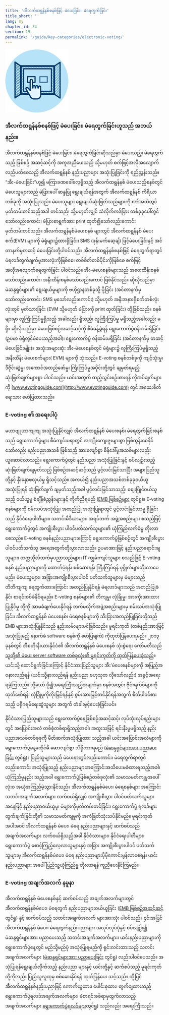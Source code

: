 ```yaml
---
title: 'အီလက်ထရွန်နစ်စနစ်ဖြင့် မဲပေးခြင်း၊ မဲရေတွက်ခြင်း'
title_short: ''
lang: my
chapter_id: 34
section: 19
permalink: '/guide/key-categories/electronic-voting/'
---
```


![Electronic Voting and Counting](/assets/images/inventory/categories/electronic-voting.png)

### အီလက်ထရွန်နစ်စနစ်ဖြင့် မဲပေးခြင်း၊ မဲရေတွက်ခြင်းဟူသည် အဘယ်နည်း။

အီလက်ထရွန်နစ်စနစ်ဖြင့် မဲပေးခြင်း၊ မဲရေတွက်ခြင်းဆိုသည်မှာ မဲပေးသည့်၊ မဲရေတွက်သည့် ဖြစ်စဉ် အဆင့်ဆင့်ကို အကူအညီပေးသည့် သို့မဟုတ် စက်ဖြင့်အလိုအလျောက်လည်ပတ်စေသည့် အီလက်ထရွန်နစ် နည်းပညာများ အသုံးပြုခြင်းကို ရည်ညွှန်းသည်။ “အီး-မဲပေးခြင်း”ဟူ၍ မကြာခဏခေါ်လေ့ရှိသည့် အီလက်ထရွန်နစ် မဲပေးသည့်စနစ်တွင် မဲပေးသူများသည် မဲပြားပေါ် ဆန္ဒပြု ရွေးချယ်ရန်အတွက် အီလက်ထရွန်နစ် ကိရိယာတစ်ခုကို အသုံးပြုသည်။ မဲပေးသူများ ရွေးချယ်ဆုံးဖြတ်သည်များကို စက်အထဲတွင် မှတ်တမ်းတင်သည့်အခါ တင်သည်၊ သို့မဟုတ်လျှင် သံလိုက်ကဒ်ပြား တစ်ခုခုပေါ်တွင် သော်လည်းကောင်း၊ မဲပြားစာရွက်အား print ထုတ်၍သော်လည်းကောင်း မှတ်တမ်းတင်သည်။ အီလက်ထရွန်နစ်မဲပေးစနစ် များတွင် အီလက်ထရွန်နစ် မဲပေးစက်(EVM) များကို မဲရုံများ၌ထားရှိခြင်း၊ SMS (ဖုန်းမက်ဆေ့ချ်) ဖြင့်မဲပေးခြင်းနှင့် အင်တာနက်မှတဆင့် မဲပေးခြင်းတို့ပါဝင်သည်။ အီလက်ထရွန်နစ်စနစ်ဖြင့် မဲရေတွက်ရာတွင် မဲရလဒ်တွက်ချက်မှုအားလုံးကိုဖြစ်စေ၊ တစ်စိတ်တစ်ပိုင်းကိုဖြစ်စေ စက်ဖြင့်အလိုအလျောက်ရေတွက်ခြင်း ပါဝင်သည်။ အီး-မဲပေးစနစ်များသည် အဝေးထိန်းစနစ်သော်လည်းကောင်း၊ အနီးထိန်းစနစ်သော်လည်းကောင် ဖြစ်နိုင်သည်။ ဆိုလိုသည်မှာ မဲဆန္ဒရှင်များ၏ ရွေးချယ်မှုများကို ဗဟိုဌာနတစ်ခုသို့ ပို့ခြင်း (အင်တာနက်မှ သော်လည်းကောင်း၊ SMS မှသော်လည်းကောင်း) သို့မဟုတ် အနီးအနားရှိစက်တစ်လုံးလုံးတွင် မှတ်သားခြင်း (EVM သို့မဟုတ် မဲပြားကို print ထုတ်ခြင်း) တို့ဖြစ်သည်။ စနစ်များမှာ လူကြီးကြပ်မှုရှိသည့် အခါလည်း ရှိသည်၊ လူကြီးကြပ်မှု မရှိသည့်အခါလည်း မရှိ။ ဆိုလိုသည်မှာ မဲပေးဖြစ်စဉ်အဆင့်ဆင့်ကို စီမံခန့်ခွဲရန် ရွေးကောက်ပွဲဝန်ထမ်းရှိခြင်း (ဥပမာ မဲရုံတွင်မဲပေးသည့်အခါ)၊ ရွေးကောက်ပွဲ ဝန်ထမ်းမရှိခြင်း (အင်တာနက်မှ တဆင့်မဲပေးခြင်းမျိုး)။ အသုံးအများဆုံး အီး-မဲပေးစနစ်တွင် မဲရုံများ၌ လူကြီးကြပ်မှုရှိသည့် အနီးထိန်း မဲပေးစက်များ( EVM) များကို သုံးသည်။ E-voting စနစ်တစ်ခုကို ကျင့်သုံးမှု၊ ဒီဇိုင်းဆွဲမှု၊ အကောင်အထည်ဖော်မှု၊ ကြီးကြပ်မှုအပိုင်းတို့တွင် ချမှတ်ရမည့် ဆုံးဖြတ်ချက်များစွာ ပါဝင်သည်။ ယင်းအတွက် ထည့်သွင်းစဉ်းစားရန် လိုအပ်ချက်များကို [www.evotingguide.com](http://www.evotingguide.com) တွင် အသေးစိတ် ရေးသား ဖော်ပြထားသည်။

### E-voting ၏ အရေးပါပုံ

မဟာဗျူဟာကျကျ အသုံးပြုနိုင်လျှင် အီလက်ထရွန်နစ် မဲပေးစနစ်၊ မဲရေတွက်ခြင်းစနစ်သည် ရွေးကောက်ပွဲများ စီမံကျင်းပရာတွင် အကျိုးကျေးဇူးများစွာ ဖြစ်ထွန်းစေနိုင်သော်လည်း နည်းပညာအသစ် ဖြစ်သည့် အားလျော်စွာ စိန်ခေါ်မှုအသစ်များလည်း ယူဆောင်လာသည်။ ရွေးကောက်ပွဲတွင် နည်းပညာ အသုံးပြုခြင်းနှင့် စပ်လျဉ်းသည့် ဆုံးဖြတ်ချက်ချမှတ်သည့် ဖြစ်စဉ်အဆင့်ဆင့်သည် ပွင့်လင်းမြင်သာပြီး အများပြည်သူတို့နှင့် နှီးနှောဖလှယ်မှု ရှိသင့်သည်။ အကယ်၍ နည်းပညာအသစ်တစ်ခုခုဝယ်ယူအသုံးပြုရန် ဆုံးဖြတ်ချက် ချမှတ်သည့်အခါ ပွင့်လင်းမြင်သာသည့်၊ စျေးပြိုင်ဝယ်သူသည့် ဝယ်ယူမှု စံချိန်စံညွှန်းများနှင့် ကိုက်ညီရမည် ([EMB ဖြစ်စဉ်များ](/my/guide/key-categories/emb-processes/) တွင်ရှု)။ E-voting စနစ်များကို စမ်းသပ်အသုံးပြု၊ အတည်ပြု အသုံးပြုရာတွင် ပွင့်လင်းမြင်သာမှု ရှိခြင်းသည် နိုင်ငံရေးပါတီများ၊ သတင်းမီဒီယာများ၊ အရပ်ဘက် အဖွဲ့အစည်းများ စသည်ဖြင့် ရွေးကောက်ပွဲတွင် အကျိုးစီးပွား ပါဝင်ပတ်သက်သူများ၏ ယုံကြည်လက်ခံမှု တိုးလာစေသည်။ E-voting စနစ်နည်းပညာများကြောင့် ရွေးကောက်ပွဲဖြစ်စဉ်တွင် အကျိုးစီးပွား ပါဝင်ပတ်သက်သူ အရေအတွက်တိုးပွားလာသည်။ ဥပမာအားဖြင့် နည်းပညာရောင်းချသူများ၊ တက္ကသိုလ်ဘက်မှပညာသည်များ၊ IT ကျွမ်းကျင်သူများ စသည်ဖြင့် E-voting စနစ် နည်းပညာများကို ထောက်ပံ့ရန်၊ စစ်ဆေးရန်၊ ကြီးကြပ်ရန် ပုဂ္ဂိုလ်များတိုးလာပေမည်။ မဲပေးသူများ၊ အခြားအကျိုးစီးပွားပါဝင် ပတ်သက်သူများမှ မဲများသည် တိတိကျကျ ရေတွက်ထားကြောင်း အတည်ပြုနိုင်ရန် မဲရလာဒ်များသည် အတည်ပြုခံနိုင်၊ စာရင်းစစ်ခံနိုင်ရမည်။ E-voting စနစ်များ၏ တိကျမှု၊ လုံခြုံမှု၊ အားကိုးအားထားပြုနိုင်မှု တို့ကို အာမခံချက်ပေးနိုင်ရန် ဘက်မလိုက်အဖွဲ့အစည်းများမှ စမ်းသပ်အသုံးပြုခြင်း၊ အီလက်ထရွန်နစ် မဲပေးစနစ်၊ မဲရေစနစ်များကို သီးခြားအတည်ပြုခြင်းတို့သည် EMB များအသုံးပြုနိုင်သည် နည်းလမ်းများပင်ဖြစ်သည်။ မူရင်းကုတ် (တစ်နည်းအားဖြင့် အသုံးပြုမည့် နောက်ခံ software စနစ်ကို ဖော်ပြချက်) ကိုထုတ်ပြန်ပေးရမည်။ ၂၀၁၃ ခုနစ်တွင် အီစတိုးနီးယားနိုင်ငံ၏ အီလက်ထရွန်နစ် မဲပေးစနစ် သုံးစွဲရေး ကော်မတီသည် [သူတို့၏ မဲပေး server software တစ်ခုလုံး၏ မူရင်းကုတ်ကို ထုတ်ပြန်ပေးခဲ့သည်](https://github.com/vvk-ehk/evalimine)။ ယင်းသို့ ဆောင်ရွက်ခြင်းကြောင့် နိုင်ငံသားပြည်သူများ အီး’မဲပေးစနစ်များကို အပြည့်အဝနားလည်ရန် (ယင်းသို့နားလည်ရန် နည်းပညာ ဗဟုသုတ လိုသော်လည်း) အခွင့်အရေး ရခဲ့ကြသည်။ သို့သော် ပို၍အရေးကြီးသည့်အချက်မှာ စနစ်အတွင်း ဗိုင်းရက်စ်များကို ထုတ်ဖော်ရန်၊ လုံခြုံမှုကိုတိုးမြှင့်ရန်နှင့် စွမ်းအားမြှင့်တင်နိုင်ရန်အတွက် စိတ်ပါဝင်စားသည့် ပရိုဂရမ်ရေးဆွဲသူများ အတွက် တံခါးဖွင့်ပေးခဲ့ခြင်းပင်။

နိုင်ငံသားပြည်သူများသည် ရွေးကောက်ပွဲနေ့ဖြစ်စဉ်အဆင့်ဆင့်၊ လုပ်ထုံးလုပ်နည်းများတွင် အပြောင်းအလဲ တစ်စုံတစ်ရာရှိသည့်အခါ၊ အထူးသဖြင့် ရင်းနှီးမှုမရှိသည့် နည်းပညာအသစ်တစ်ခုခုကို မိတ်ဆက်အသုံးပြုထား သည့်အခါ ယင်းအပြောင်းအလဲများကို ရွေးကောက်ပွဲနေ့မတိုင်မီ ဆောလျင်စွာ သိရှိထားရမည် ([မဲဆန္ဒရှင်များအား ပညာပေးခြင်း](/my/guide/key-categories/voter-education/) တွင်ရှု)။ ပြည်သူများသည် မဲပေးရာတွင်လည်းကောင်း၊ မဲရေတွက်ရာတွင် လည်းကောင်း အသုံးပြုသည့် နည်းပညာများအကြောင်းအသိပေးမခံထားရသည့်အခါ၊ ယုံကြည်မှုနည်း သည့်အခါ ရွေးကောက်ပွဲဖြစ်စဉ်တစ်ခုလုံး၏ သမာသမတ်ကျမှုအပေါ် လုံးဝ အယုံအကြည်မဲ့သွားနိုင်သည်။ အီလက်ထရွန်နစ်မဲပေး၊ မဲရေစနစ်များ အကြောင်း သတင်းအချက်အလက်များ လက်ဝယ်ရှိလျှင် အကျိုးစီးပွား ပါဝင်ပတ်သက်သူများ အနေဖြင့် နည်းပညာဝယ်ယူမှု၊ မဲများကိုမှတ်တမ်းတင်ခြင်း၊ ရွေးကောက်ပွဲ ရလဒ်များ တွက်ချက်ခြင်းတို့၏ သမာသမတ်ကျမှုကို အကဲဖြတ်သုံးသပ်နိုင်မည်။ မူရင်းကုတ်အပါအဝင် အီလက်ထရွန်နစ် မဲပေး၊ မဲရေ နည်းပညာများနှင့် ဆက်စပ်သည် အချက်အလက်များ လက်ဝယ်ရှိသည့်အခါ နိုင်ငံသားများ၊ နိုင်ငံရေးပါတီများ၊ ရွေးကောက်ပွဲ စောင့်ကြည့်လေ့လာသူများနှင့် အခြား အကျိုးစီးပွားပါဝင် ပတ်သက်သူများမှ အီလက်ထရွန်နစ်မဲပေး၊ မဲရေ နည်းပညာများပိုမိုကောင်းမွန်လာစေရန်၊ ယင်းနည်းပညာများ အပေါ် ပြည်သူ့ယုံကြည်မှု တိုးလာရန် ကူညီပေးနိုင်ကြမည်။

### E-voting အချက်အလက် နမူနာ

အီလက်ထရွန်နစ် မဲပေးစနစ်နှင့် ဆက်စပ်သည့် အချက်အလက်များတွင် အီလက်ထရွန်နစ်မဲပေး၊ မဲရေတွက် နည်းပညာများဝယ်ယူခြင်း ([EMB ဖြစ်စဉ်အဆင့်ဆင့်](/my/guide/key-categories/emb-processes/) တွင်ရှု) နှင့် ဆက်စပ်သည့် သတင်းအချက်အလက် များအားလုံး ပါဝင်သည်။ ၄င်းအပြင် အီလက်ထရွန်နစ် မဲပေး၊ မဲရေတွက်နည်းပညာများ အလုပ်လုပ်ပုံနှင့် စပ်လျဉ်း၍ မဲဆန္ဒရှင်များအား ပညာပေးသည့် သတင်းအချက်အလက်များ၊ ယင်းနည်းပညာများကို ရွေးကောက်ပွဲနေ့တွင် မည်သို့မည်ပုံ အသုံးပြုရမည်ကို ရှင်းလင်းထားသည့် သတင်းအချက်အလက်များ ([မဲဆန္ဒရှင်များအား ပညာပေးခြင်း](/my/guide/key-categories/voter-education/) တွင်ရှု) လည်းပါဝင်ပေသည်။ အသုံပြုရန်ရွေးချယ်လိုက်သည့် နည်းပညာ များနှင့် ယင်းတို့နှင့် ဆက်စပ်သည့် မူရင်းကုတ်တို့ကိုလည်း ပြည်သူလူထုမှ စစ်ဆေးနိုင်ရန် ထုတ်ပြန်ပေး သင့်သည်။ ထို့ပြင် အီလက်ထရွန်နစ်နည်းပညာဖြင့် ကောက်ယူထား၊ ပေါင်းစုထား၊ တွက်ချထားသည့် ရွေးကောက်ပွဲရလဒ်အချက်အလက်များ၊ မဲစာရင်းစစ်ရာမှထွက်လာသည့် အချက်အလက်များ [ရွေးကောက်ပွဲရလဒ်များ](/my/guide/key-categories/election-results/)တွင်ရှု) သည်လည်း အရေးကြီးသည်။
